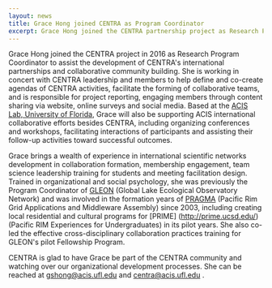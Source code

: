 ```yaml
---
layout: news
title: Grace Hong joined CENTRA as Program Coordinator
excerpt: Grace Hong joined the CENTRA partnership project as Research Program Coordinator to assist the development of CENTRA's international partnerships and collaborative community building.
---
```

Grace Hong joined the CENTRA project in 2016 as Research Program Coordinator to assist the development of CENTRA's international partnerships and collaborative community building. She is working in concert with CENTRA leadership and members to help define and co-create agendas of CENTRA activities, facilitate the forming of collaborative teams, and is responsible for project reporting, engaging members through content sharing via website, online surveys and social media. Based at the [ACIS Lab, University of Florida](https://www.acis.ufl.edu), Grace will also be supporting ACIS international collaborative efforts besides CENTRA, including organizing conferences and workshops, facilitating interactions of participants and assisting their follow-up activities toward successful outcomes.

Grace brings a wealth of experience in international scientific networks development in collaboration formation, membership engagement, team science leadership training for students and meeting facilitation design. Trained in organizational and social psychology, she was previously the Program Coordinator of [GLEON](http://www.gleon.org/) (Global Lake Ecological Observatory Network) and was involved in the formation years of [PRAGMA](http://www.pragma-grid.net/) (Pacific Rim Grid Applications and Middleware Assembly) since 2003, including creating local residential and cultural programs for [PRIME] (http://prime.ucsd.edu/)(Pacific RIM Experiences for Undergraduates) in its pilot years. She also co-led the effective cross-disciplinary collaboration practices training for GLEON's pilot Fellowship Program. 

CENTRA is glad to have Grace be part of the CENTRA community and watching over our organizational development processes. She can be reached at gshong@acis.ufl.edu and centra@acis.ufl.edu .  
